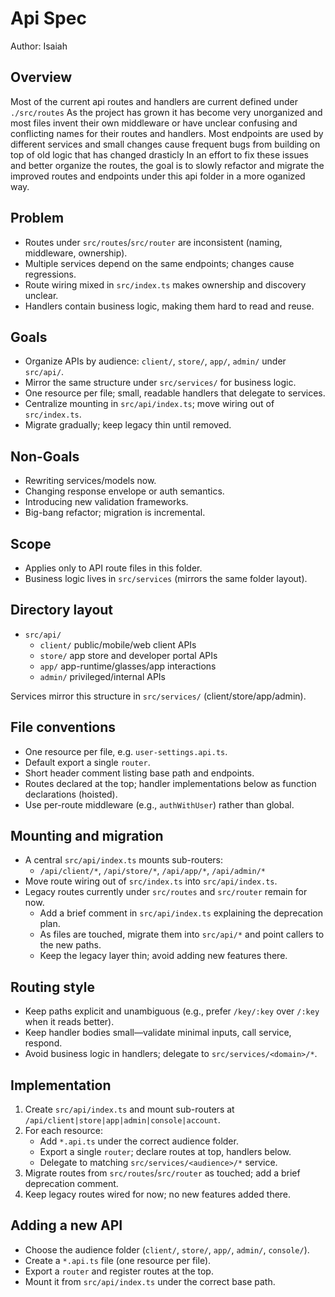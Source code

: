 # Api Spec

Author: Isaiah

## Overview
Most of the current api routes and handlers are current defined under `./src/routes`
As the project has grown it has become very unorganized and most files invent their own middleware
or have unclear confusing and conflicting names for their routes and handlers.
Most endpoints are used by different services and small changes cause frequent bugs from building on top of old logic that has changed drasticly
In an effort to fix these issues and better organize the routes, the goal is to slowly refactor and migrate the improved routes and endpoints under this api folder in a more oganized way.

## Problem

- Routes under `src/routes`/`src/router` are inconsistent (naming, middleware, ownership).
- Multiple services depend on the same endpoints; changes cause regressions.
- Route wiring mixed in `src/index.ts` makes ownership and discovery unclear.
- Handlers contain business logic, making them hard to read and reuse.

## Goals

- Organize APIs by audience: `client/`, `store/`, `app/`, `admin/` under `src/api/`.
- Mirror the same structure under `src/services/` for business logic.
- One resource per file; small, readable handlers that delegate to services.
- Centralize mounting in `src/api/index.ts`; move wiring out of `src/index.ts`.
- Migrate gradually; keep legacy thin until removed.

## Non-Goals

- Rewriting services/models now.
- Changing response envelope or auth semantics.
- Introducing new validation frameworks.
- Big-bang refactor; migration is incremental.

## Scope

- Applies only to API route files in this folder.
- Business logic lives in `src/services` (mirrors the same folder layout).

## Directory layout

- `src/api/`
	- `client/` public/mobile/web client APIs
	- `store/` app store and developer portal APIs
	- `app/` app-runtime/glasses/app interactions
	- `admin/` privileged/internal APIs

Services mirror this structure in `src/services/` (client/store/app/admin).

## File conventions

- One resource per file, e.g. `user-settings.api.ts`.
- Default export a single `router`.
- Short header comment listing base path and endpoints.
- Routes declared at the top; handler implementations below as function declarations (hoisted).
- Use per-route middleware (e.g., `authWithUser`) rather than global.

## Mounting and migration

- A central `src/api/index.ts` mounts sub-routers:
	- `/api/client/*`, `/api/store/*`, `/api/app/*`, `/api/admin/*`
- Move route wiring out of `src/index.ts` into `src/api/index.ts`.
- Legacy routes currently under `src/routes` and `src/router` remain for now.
	- Add a brief comment in `src/api/index.ts` explaining the deprecation plan.
	- As files are touched, migrate them into `src/api/*` and point callers to the new paths.
	- Keep the legacy layer thin; avoid adding new features there.

## Routing style

- Keep paths explicit and unambiguous (e.g., prefer `/key/:key` over `/:key` when it reads better).
- Keep handler bodies small—validate minimal inputs, call service, respond.
- Avoid business logic in handlers; delegate to `src/services/<domain>/*`.

## Implementation

1) Create `src/api/index.ts` and mount sub-routers at `/api/client|store|app|admin|console|account`.
2) For each resource:
	- Add `*.api.ts` under the correct audience folder.
	- Export a single `router`; declare routes at top, handlers below.
	- Delegate to matching `src/services/<audience>/*` service.
3) Migrate routes from `src/routes`/`src/router` as touched; add a brief deprecation comment.
4) Keep legacy routes wired for now; no new features added there.

## Adding a new API

- Choose the audience folder (`client/`, `store/`, `app/`, `admin/`, `console/`).
- Create a `*.api.ts` file (one resource per file).
- Export a `router` and register routes at the top.
- Mount it from `src/api/index.ts` under the correct base path.
